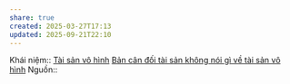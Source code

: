 ```yaml
---
share: true
created: 2025-03-27T17:13
updated: 2025-09-21T22:10
---
```

Khái niệm:: [Tài sản vô hình](../../%CE%9E%20Kh%C3%A1i%20ni%E1%BB%87m/T%C3%A0i%20s%E1%BA%A3n%20v%C3%B4%20h%C3%ACnh.md)
[Bản cân đối tài sản không nói gì về tài sản vô hình](../../Ki%E1%BA%BFm%20ti%E1%BB%81n/T%C3%A0i%20ch%C3%ADnh%20c%C3%A1%20nh%C3%A2n/B%E1%BA%A3n%20c%C3%A2n%20%C4%91%E1%BB%91i%20t%C3%A0i%20s%E1%BA%A3n%20kh%C3%B4ng%20n%C3%B3i%20g%C3%AC%20v%E1%BB%81%20t%C3%A0i%20s%E1%BA%A3n%20v%C3%B4%20h%C3%ACnh.md)
Nguồn:: 